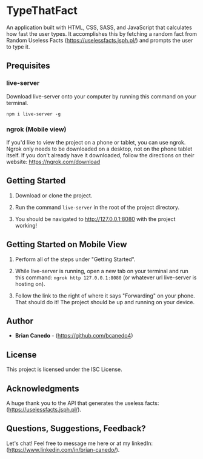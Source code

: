 # TypeThatFact

An application built with HTML, CSS, SASS, and JavaScript that calculates how fast the user types. It accomplishes this by fetching a random fact from Random Useless Facts (https://uselessfacts.jsph.pl/) and prompts the user to type it. 

## Prequisites 

### live-server
Download live-server onto your computer by running this command on your terminal. 
```
npm i live-server -g
```

### ngrok (Mobile view)
If you'd like to view the project on a phone or tablet, you can use ngrok. Ngrok only needs to be downloaded on a desktop, not on the phone tablet itself. If you don't already have it downloaded, follow the directions on their website: https://ngrok.com/download

## Getting Started

1. Download or clone the project.

2. Run the command ```live-server``` in the root of the project directory.

3. You should be navigated to http://127.0.0.1:8080 with the project working!

## Getting Started on Mobile View

1. Perform all of the steps under "Getting Started".

2. While live-server is running, open a new tab on your terminal and run this command: ```ngrok http 127.0.0.1:8080``` (or whatever url live-server is hosting on).

3. Follow the link to the right of where it says "Forwarding" on your phone. That should do it! The project should be up and running on your device.

## Author

* **Brian Canedo** - (https://github.com/bcanedo4)

## License

This project is licensed under the ISC License.

## Acknowledgments 

A huge thank you to the API that generates the useless facts: (https://uselessfacts.jsph.pl/). 

## Questions, Suggestions, Feedback? 

Let's chat! Feel free to message me here or at my linkedIn: (https://www.linkedin.com/in/brian-canedo/).